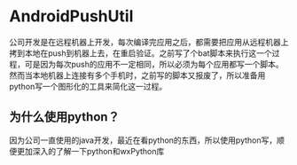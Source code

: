 # AndroidPushUtil
公司开发是在远程机器上开发，每次编译完应用之后，都需要把应用从远程机器上拷到本地在push到机器上去，在重启验证。之前写了个bat脚本来执行这一个过程，可是因为每次push的应用不一定相同，所以必须为每个应用都写一个脚本。然而当本地机器上连接有多个手机时，之前写的脚本又报废了，所以准备用python写一个图形化的工具来简化这一过程。
## 为什么使用python？
因为公司一直使用的java开发，最近在看python的东西，所以使用python写，顺便更加深入的了解一下python和wxPython库
